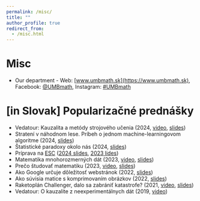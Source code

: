 ```yaml
---
permalink: /misc/
title: ""
author_profile: true
redirect_from: 
  - /misc.html
---
```


Misc
======

- Our department - Web: [www.umbmath.sk](https://www.umbmath.sk), Facebook: [@UMBmath](https://www.facebook.com/UMBmath), Instagram: [#UMBmath](https://www.instagram.com/umbmath/)


\[in Slovak\] Popularizačné prednášky
======

- Vedatour: Kauzalita a metódy strojového učenia (2024, [video](https://youtu.be/8vxUaDQ179Y?si=bujmmUXP1f-aiaX4), [slides](https://www.lukaslaffers.com/s/Vedatour_2024_handout.pdf))
- Stratení v náhodnom lese. Príbeh o jednom machine-learningovom algoritme (2024, [slides](https://www.lukaslaffers.com/s/DOD_2024b.pdf))
- Štatistické paradoxy okolo nás (2024, [slides](https://www.lukaslaffers.com/s/DOD_2024_upd.pdf))
- Príprava na [ESC](https://esc2024.statistics.sk) ([2024 slides](https://www.dropbox.com/scl/fi/wnw2fmhdoj1oqw6d32mel/ESC_2024.pdf?rlkey=oi5zm2f883bq4pmnvx7yuat5r&dl=0), [2023 lides](https://www.lukaslaffers.com/s/ESCupd15dec.pdf))
- Matematika mnohorozmerných dát (2023, [video](https://youtu.be/ZHWgP2VScbY), [slides](https://www.lukaslaffers.com/s/DOD_2023_20min.pdf))
- Prečo študovať matematiku (2023, [video](https://www.youtube.com/watch?list=PL-MRd_-k_6x3YIFTVIUxDJlMTnhaWcldw&v=quZoaCJgID0), [slides](https://www.lukaslaffers.com/s/preco_math_2023.pdf))
- Ako Google určuje dôležitosť webstránok (2022, [slides](https://www.lukaslaffers.com/s/KGSM_2022_1.pdf))
- Ako súvisia matice s komprimovaním obrázkov (2022, [slides](https://www.lukaslaffers.com/s/KGSM_2022_2.pdf))
- Raketoplán Challenger, dalo sa zabrániť katastrofe? (2021, [video](https://www.youtube.com/watch?v=DZoa4F0aZpM), [slides](https://www.lukaslaffers.com/s/PriDen_umb_Laffers_2021.pdf))
- Vedatour: O kauzalite z neexperimentálnych dát (2019, [video](https://www.youtube.com/watch?v=YwT0JCvRSaU))